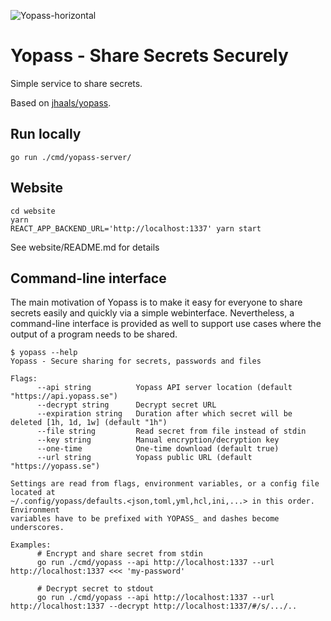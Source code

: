 ![Yopass-horizontal](https://user-images.githubusercontent.com/37777956/59544367-0867aa80-8f09-11e9-8d6a-02008e1bccc7.png)

# Yopass - Share Secrets Securely
Simple service to share secrets.

Based on [jhaals/yopass](https://github.com/jhaals/yopass/). 

## Run locally
```
go run ./cmd/yopass-server/
``` 

## Website
```
cd website
yarn
REACT_APP_BACKEND_URL='http://localhost:1337' yarn start
```

See website/README.md for details

## Command-line interface

The main motivation of Yopass is to make it easy for everyone to share secrets easily and quickly via a simple webinterface. Nevertheless, a command-line interface is provided as well to support use cases where the output of a program needs to be shared.

```console
$ yopass --help
Yopass - Secure sharing for secrets, passwords and files

Flags:
      --api string          Yopass API server location (default "https://api.yopass.se")
      --decrypt string      Decrypt secret URL
      --expiration string   Duration after which secret will be deleted [1h, 1d, 1w] (default "1h")
      --file string         Read secret from file instead of stdin
      --key string          Manual encryption/decryption key
      --one-time            One-time download (default true)
      --url string          Yopass public URL (default "https://yopass.se")

Settings are read from flags, environment variables, or a config file located at
~/.config/yopass/defaults.<json,toml,yml,hcl,ini,...> in this order. Environment
variables have to be prefixed with YOPASS_ and dashes become underscores.

Examples:
      # Encrypt and share secret from stdin
      go run ./cmd/yopass --api http://localhost:1337 --url http://localhost:1337 <<< 'my-password'

      # Decrypt secret to stdout
      go run ./cmd/yopass --api http://localhost:1337 --url http://localhost:1337 --decrypt http://localhost:1337/#/s/.../..
```
